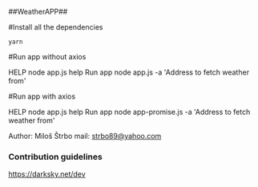 

##WeatherAPP## 

#Install all the dependencies

	yarn


#Run app without axios 

HELP
 	node app.js help
Run app
	node app.js -a 'Address to fetch weather from'

#Run app with axios 

HELP
 	node app.js help
Run app
	node app-promise.js -a 'Address to fetch weather from'



Author: Miloš Štrbo
mail: strbo89@yahoo.com







### Contribution guidelines ###
https://darksky.net/dev